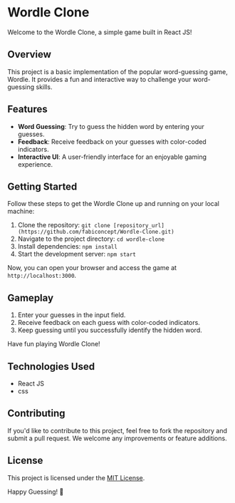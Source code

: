 # Wordle Clone

Welcome to the Wordle Clone, a simple game built in React JS!

## Overview

This project is a basic implementation of the popular word-guessing game, Wordle. It provides a fun and interactive way to challenge your word-guessing skills.

## Features

- **Word Guessing**: Try to guess the hidden word by entering your guesses.
- **Feedback**: Receive feedback on your guesses with color-coded indicators.
- **Interactive UI**: A user-friendly interface for an enjoyable gaming experience.

## Getting Started

Follow these steps to get the Wordle Clone up and running on your local machine:

1. Clone the repository: `git clone [repository_url](https://github.com/fabiconcept/Wordle-Clone.git)`
2. Navigate to the project directory: `cd wordle-clone`
3. Install dependencies: `npm install`
4. Start the development server: `npm start`

Now, you can open your browser and access the game at `http://localhost:3000`.

## Gameplay

1. Enter your guesses in the input field.
2. Receive feedback on each guess with color-coded indicators.
3. Keep guessing until you successfully identify the hidden word.

Have fun playing Wordle Clone!

## Technologies Used

- React JS
- css

## Contributing

If you'd like to contribute to this project, feel free to fork the repository and submit a pull request. We welcome any improvements or feature additions.

## License

This project is licensed under the [MIT License](LICENSE.md).

Happy Guessing! 🎉
